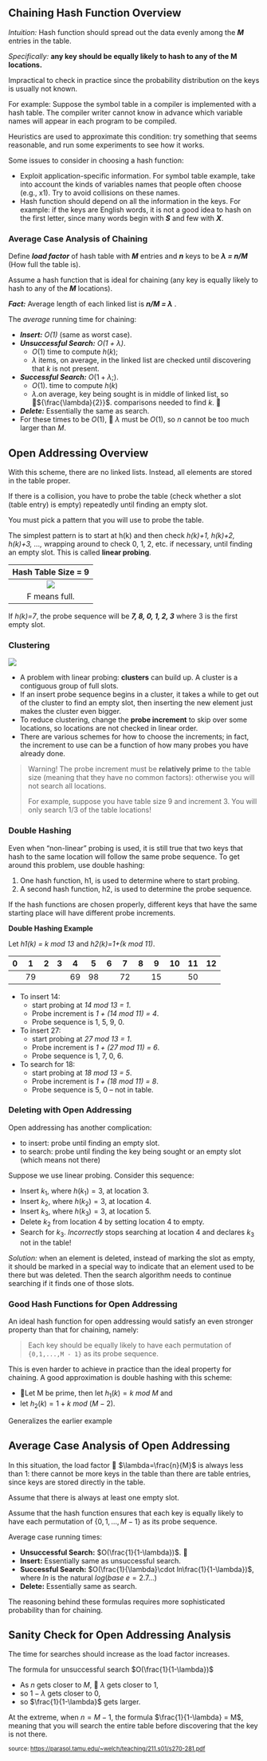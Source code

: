 ## Chaining Hash Function Overview

*Intuition:* Hash function should spread out the data evenly among the ***M*** entries in the table.

*Specifically:*  **any key should be equally likely to hash to any of the M locations.**

Impractical to check in practice since the probability distribution on the keys is usually not known.

For example: Suppose the symbol table in a compiler is implemented with a hash table. The compiler writer cannot know in advance which variable names will appear in each program to be compiled.

Heuristics are used to approximate this condition: try something that seems reasonable, and run some experiments to see how it works.

Some issues to consider in choosing a hash function:
- Exploit application-specific information. For symbol table example, take into account the kinds of variables names that people often choose (e.g., x1). Try to avoid collisions on these names.
- Hash function should depend on all the information in the keys. For example: if the keys are English words, it is not a good idea to hash on the first letter, since many words begin with ***S*** and few with ***X***.

### Average Case Analysis of Chaining

Define ***load factor*** of hash table with ***M*** entries and ***n*** keys to be ***&lambda; = n/M*** (How full the table is).

Assume a hash function that is ideal for chaining (any key is equally likely to hash to any of the ***M*** locations).

***Fact:*** Average length of each linked list is ***n/M = &lambda;*** .

The *average* running time for chaining:
- ***Insert:*** *O(1)* (same as worst case).
- ***Unsuccessful Search:*** *O(1 + &lambda;)*. 
	- $O(1)$ time to compute $h(k)$; 
    - ${\lambda}$ items, on average, in the linked list are checked until discovering that $k$ is not present.
- ***Successful Search:*** ${O(1+\lambda;)}$. 
	- ${O(1)}$. time to compute $h(k)$ 
    - ${\lambda}$.on average, key being sought is in middle of linked list, so ${\frac{\lambda}{2}}$. comparisons needed to find $k$.  
- ***Delete:*** Essentially the same as search.
- For these times to be ${O(1)}$,  ${\lambda}$ must be ${O(1)}$, so $n$ cannot be too much larger than $M$.

## Open Addressing Overview
With this scheme, there are no linked lists. Instead, all elements are stored in the table proper.

If there is a collision, you have to probe the table (check whether a slot (table entry) is empty)  repeatedly until finding an empty slot.

You must pick a pattern that you will use to probe the table.

The simplest pattern is to start at h(k) and then check
*h(k)+1, h(k)+2, h(k)+3, ...,* wrapping around to check 0, 1, 2, etc. if necessary, until finding an empty slot. This is called **linear probing**.

|  Hash Table Size = 9   |
|:----:|
| <img src="https://cs.msutexas.edu/~griffin/zcloud/zcloud-files/hash.linear_probe.png"> |
| F means full.| 

If *h(k)=7*, the probe sequence will be ***7, 8, 0, 1, 2, 3*** where 3 is the first empty slot. 

### Clustering

<img src="https://cs.msutexas.edu/~griffin/zcloud/zcloud-files/hash_clustering.1.png">


- A problem with linear probing: **clusters** can build up. A cluster is a contiguous group of full slots.
- If an insert probe sequence begins in a cluster, it takes a while to get out of the cluster to find an empty slot, then inserting the new element just makes the cluster even bigger.
- To reduce clustering, change the **probe increment** to skip over some locations, so locations are not checked in linear order.
- There are various schemes for how to choose the increments; in fact, the increment to use can be a function of how many probes you have already done.

> Warning! The probe increment must be **relatively prime** to the table size (meaning that they have no common factors): otherwise you will not search all locations.
>
> For example, suppose you have table size 9 and increment 3. You will only search 1/3 of the table locations!

### Double Hashing

Even when “non-linear” probing is used, it is still true that two keys that hash to the same location will follow the same probe sequence.
To get around this problem, use double hashing:

1. One hash function, h1, is used to determine where
to start probing.
2. A second hash function, h2, is used to determine the
probe sequence.

If the hash functions are chosen properly, different keys
that have the same starting place will have different
probe increments.

**Double Hashing Example**

Let *h1(k) = k mod 13* and *h2(k)=1+(k mod 11)*.



| 0   | 1   | 2   | 3   | 4   | 5   | 6   | 7   | 8   | 9   | 10  | 11  | 12  |
| --- | --- | --- | --- | --- | --- | --- | --- | --- | --- | --- | --- | --- |
|     | 79  |     |     | 69  | 98  |     | 72  |     | 15  |     | 50  |     |

- To insert 14: 
	- start probing at *14 mod 13 = 1*. 
	- Probe increment is *1 + (14 mod 11) = 4*. 
	- Probe sequence is 1, 5, 9, 0.
- To insert 27: 
	- start probing at *27 mod 13 = 1*. 
	- Probe increment is *1 + (27 mod 11) = 6*. 
	- Probe sequence is 1, 7, 0, 6.
- To search for 18: 
	- start probing at *18 mod 13 = 5*.
	- Probe increment is *1 + (18 mod 11) = 8*. 
	- Probe sequence is 5, 0 – not in table.
	
### Deleting with Open Addressing

Open addressing has another complication: 
- to insert: probe until finding an empty slot.
- to search: probe until finding the key being sought or an empty slot (which means not there)

Suppose we use linear probing. Consider this sequence:
- Insert $k_1$, where $h(k_1)=3$, at location 3.
- Insert $k_2$, where $h(k_2)=3$, at location 4.
- Insert $k_3$, where $h(k_3)=3$, at location 5.
- Delete $k_2$ from location 4 by setting location 4 to empty.
- Search for $k_3$. *Incorrectly* stops searching at location 4 and declares $k_3$ not in the table!

*Solution:* when an element is deleted, instead of marking the slot as empty, it should be marked in a special way to indicate that an element used to be there but was deleted. Then the search algorithm needs to continue searching if it finds one of those slots.


### Good Hash Functions for Open Addressing

An ideal hash function for open addressing would satisfy an even stronger property than that for chaining, namely:

>Each key should be equally likely to have each permutation of `{0,1,...,M - 1}` as its probe sequence.

This is even harder to achieve in practice than the ideal property for chaining.
A good approximation is double hashing with this scheme:
- Let M be prime, then let $h_1(k) = k\ mod\ M$ and 
- let $h_2(k)=1+ k\ mod\ (M - 2)$.

Generalizes the earlier example

## Average Case Analysis of Open Addressing

In this situation, the load factor  $\lambda=\frac{n}{M}$ is always less than 1: there cannot be more keys in the table than there are table entries, since keys are stored directly in the table.

Assume that there is always at least one empty slot.

Assume that the hash function ensures that each key is equally likely to have each permutation of {$0,1,...,M - 1$} as its probe sequence.

Average case running times:
- **Unsuccessful Search:** $O(\frac{1}{1-\lambda})$.  
- **Insert:** Essentially same as unsuccessful search.
- **Successful Search:** $O(\frac{1}{\lambda}\cdot ln\frac{1}{1-\lambda})$, where $ln$ is the natural $log (base\ e = 2.7...)$
- **Delete:** Essentially same as search.

The reasoning behind these formulas requires more sophisticated probability than for chaining.

## Sanity Check for Open Addressing Analysis

The time for searches should increase as the load factor increases.

The formula for unsuccessful search $O(\frac{1}{1-\lambda})$
- As $n$ gets closer to $M$,  $\lambda$ gets closer to 1,
- so $1-\lambda$ gets closer to $0$,
- so $\frac{1}{1-\lambda}$ gets larger.

At the extreme, when $n = M - 1$, the formula $\frac{1}{1-\lambda} = M$, meaning that you will search the entire table before discovering that the key is not there.

<sup>source: https://parasol.tamu.edu/~welch/teaching/211.s01/s270-281.pdf</sup>


